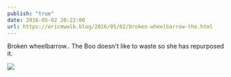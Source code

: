 ```yaml
---
publish: "true"
date: 2016-05-02 20:22:00
url: https://ericmwalk.blog/2016/05/02/broken-wheelbarrow-the.html
---
```


Broken wheelbarrow.. The Boo doesn't like to waste so she has repurposed it.

![](https://ericmwalk.blog/uploads/2022/5165ee4fe9.jpg)